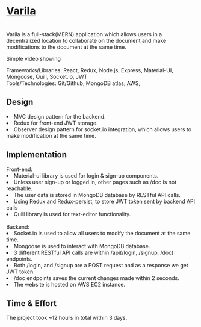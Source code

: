**<h1>[Varila](http://18.222.21.75:3000)</h1>**<br/>
Varila is a full-stack(MERN) application which  allows users in a decentralized location to collaborate on the document and make modifications to the document at the same time.

<p>Simple video showing</p>
<p>Frameworks/Libraries: React, Redux, Node.js, Express, Material-UI, Mongoose, Quill, Socket.io, JWT <br />
Tools/Technologies: Git/Github, MongoDB atlas, AWS, </p>

<h2>Design</h2>
<li>MVC design pattern for the backend.</li>
<li>Redux for front-end JWT storage.</li>
<li>Observer design pattern for socket.io integration, which allows users to make modification at the same time.</li>


<h2>Implementation</h2>
Front-end:
<li>Material-ui library is used for login & sign-up components.</li>
<li>Unless user sign-up or logged in, other pages such as /doc is not reachable.</li>
<li>The user data is stored in MongoDB database by RESTful API calls.</li>
<li>Using Redux and Redux-persist, to store JWT token sent by backend API calls</li>
<li>Quill library is used for text-editor functionality.</li>
<br />
Backend:
<li>Socket.io is used to allow all users to modify the document at the same time.</li>
<li>Mongoose is used to interact with MongoDB database.</li>
<li>3 different RESTful API calls are within /api(/login, /signup, /doc) endpoints.</li>
<li> Both /login, and /signup are a POST request and as a response we get JWT token.</li>
<li> /doc endpoints saves the current changes made within 2 seconds.</li>
<li> The website is hosted on AWS EC2 instance.</li>


<h2>Time & Effort</h2>
The project took ~12 hours in total within 3 days.
